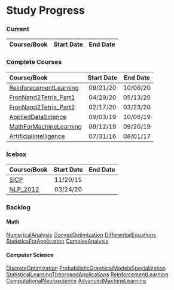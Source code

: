 Study Progress
===

### Current
|Course/Book       |  Start Date  |  End Date  |
|:-----------------|:------------:|:----------:|


<!-- |ProbablilisticSystem|10/20/19|| -->
<!-- |LinearAlgebra|10/5/19|| -->

### Complete Courses
|Course/Book       |  Start Date  |  End Date  |
|:------------------|:------------:|:----------:|
|[ReinforecementLearning](https://github.com/CrazyAlvaro/Course-Study/tree/master/ArtificialIntelligence/ReinforcementLearning)|09/21/20|10/06/20|
|[FronNand2Tetris_Part1](https://github.com/CrazyAlvaro/Course-Study/tree/master/ComputerScience/FromNandtoTetris/)|04/29/20|05/13/20|
|[FronNand2Tetris_Part2](https://github.com/CrazyAlvaro/Course-Study/tree/master/ComputerScience/FromNandtoTetris/)|02/17/20|03/23/20|
|[AppliedDataScience](https://github.com/CrazyAlvaro/Course-Study/tree/master/ArtificialIntelligence/AppliedDataScience)|09/03/19|10/06/19|
|[MathForMachineLearning](https://github.com/CrazyAlvaro/Course-Study/tree/master/Mathematics/MathForMachineLearning)|09/12/19|09/20/19|
|[ArtificialIntelligence](https://github.com/CrazyAlvaro/Course-Study/tree/master/ArtificialIntelligence/6.034-ArtificialIntellifence)|07/31/16|08/01/17|

<!-- |[FinancialAccounting](https://github.com/CrazyAlvaro/Course-Study/tree/master/EconomicsFinance/FinancialAccountingSeries)|01/01/18|04/08/18| -->
<!-- |[MachineLearningforTrading](https://github.com/CrazyAlvaro/Course-Study/tree/master/EconomicsFinance/MachineLearningforTrading)|09/21/17|09/26/17| -->

### Icebox
|Course/Book       |  Start Date  |  End Date  |
|:-----------------|:------------:|:----------:|
|[SICP](https://github.com/CrazyAlvaro/Course-Study/tree/master/ComputerScience/6.001-SICP)|11/20/15|     |
|[NLP_2012](https://github.com/CrazyAlvaro/Course-Study/tree/master/ArtificialIntelligence/NLP_2012)|03/24/20||



<!-- ### Legacy Courses -->
<!-- |Course/Book       |  Start Date  |  End Date  |     Comment     | -->
<!-- |------------------|:------------:|:----------:|:---------------:| -->
<!-- |[FinancialEngineering](https://github.com/CrazyAlvaro/Course-Study/tree/master/EconomicsFinance/FinancialEngineering)|06/22/17||| -->
<!-- |[QuantopianTutorial](https://github.com/CrazyAlvaro/Course-Study/tree/master/EconomicsFinance/Quantopian)|07/15/17||| -->
<!-- |[MachineLearning](https://github.com/CrazyAlvaro/Course-Study/tree/master/DataScience/MachineLearning)|08/05/17||| -->
<!-- |[DeepLearning](https://github.com/CrazyAlvaro/Course-Study/tree/master/DataScience/DeepLearning)|08/17/17||| -->
<!-- |[DeepLearningwithTensorFlow](https://github.com/CrazyAlvaro/Course-Study/tree/master/DataScience/DeepLearningwithTensorFlow)|09/08/17||| -->

### Backlog
#### Math

[NumericalAnalysis](https://www.coursera.org/learn/intro-to-numerical-analysis)
[ConvexOptimization](https://lagunita.stanford.edu/courses/Engineering/CVX101/Winter2014/about)
[DifferentialEquations](http://ocw2.mit.edu/courses/mathematics/18-03-differential-equations-spring-2010/index.htm)
[StatisticsForApplication](https://ocw.mit.edu/courses/mathematics/18-650-statistics-for-applications-fall-2016/index.htm)
[ComplexAnalysis](https://www.coursera.org/learn/complex-analysis)
<!-- [MultivariableCalculus](http://ocw2.mit.edu/courses/mathematics/18-02-multivariable-calculus-fall-2007/index.htm)-->

#### Computer Science
[DiscreteOptimization](https://www.coursera.org/learn/discrete-optimization)
[ProbabilisticGraphicalModelsSpecialization](https://www.coursera.org/courses?languages=en&query=probability+graphical+model)
[StatisticalLearningTheoryandApplications](http://www.mit.edu/~9.520/fall17/)
[ReinforcementLearning](https://www.coursera.org/specializations/reinforcement-learning)
[ComputationalNeuroscience](https://www.coursera.org/learn/computational-neuroscience)
[AdvancedMachineLearning](https://www.coursera.org/specializations/aml)

<!-- #### EconomicsFinance -->
<!-- [FinancialTheory](https://ocw.mit.edu/courses/sloan-school-of-management/15-401-finance-theory-i-fall-2008/index.htm)   -->
<!-- [BusinessPlan](https://ocw.mit.edu/courses/sloan-school-of-management/15-s21-nuts-and-bolts-of-business-plans-january-iap-2014/index.htm)   -->
<!-- [TopicsInMathematicsWithApplicationsInFinance](https://ocw.mit.edu/courses/mathematics/18-s096-topics-in-mathematics-with-applications-in-finance-fall-2013/index.htm)   -->
<!-- [YaleFinancialTheory](https://oyc.yale.edu/economics/econ-251) -->
